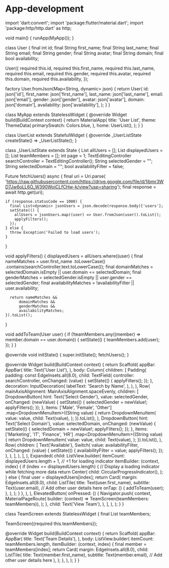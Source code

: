 # App-development
import 'dart:convert';
import 'package:flutter/material.dart';
import 'package:http/http.dart' as http;

void main() {
  runApp(MyApp());
}

class User {
  final int id;
  final String first_name;
  final String last_name;
  final String email;
  final String gender;
  final String avatar;
  final String domain;
  final bool availability;

  User({
    required this.id,
    required this.first_name,
    required this.last_name,
    required this.email,
    required this.gender,
    required this.avatar,
    required this.domain,
    required this.availability,
  });

  factory User.fromJson(Map<String, dynamic> json) {
    return User(
      id: json['id'],
      first_name: json['first_name'],
      last_name: json['last_name'],
      email: json['email'],
      gender: json['gender'],
      avatar: json['avatar'],
      domain: json['domain'],
      availability: json['availability'],
    );
  }
}

class MyApp extends StatelessWidget {
  @override
  Widget build(BuildContext context) {
    return MaterialApp(
      title: 'User List',
      theme: ThemeData(
        primarySwatch: Colors.blue,
      ),
      home: UserList(),
    );
  }
}

class UserList extends StatefulWidget {
  @override
  _UserListState createState() => _UserListState();
}

class _UserListState extends State<UserList> {
  List<User> allUsers = [];
  List<User> displayedUsers = [];
  List<User> teamMembers = [];
  int page = 1;
  TextEditingController searchController = TextEditingController();
  String selectedGender = "";
  String selectedDomain = "";
  bool availabilityFilter = false;

  Future<void> fetchUsers() async {
    final uri = Uri.parse(
        'https://raw.githubusercontent.com/https://drive.google.com/file/d/1ibmr3WD7Jw6oLL6O_W390WojCLfCHw-k/view?usp=sharing');
    final response = await http.get(uri);

    if (response.statusCode == 1000) {
      final List<dynamic> jsonUsers = json.decode(response.body)['users'];
      setState(() {
        allUsers = jsonUsers.map((user) => User.fromJson(user)).toList();
        applyFilters();
      });
    } else {
      throw Exception('Failed to load users');
    }
  }

  void applyFilters() {
    displayedUsers = allUsers.where((user) {
      final nameMatches = user.first_name
          .toLowerCase()
          .contains(searchController.text.toLowerCase());
      final domainMatches =
          selectedDomain.isEmpty || user.domain == selectedDomain;
      final genderMatches =
          selectedGender.isEmpty || user.gender == selectedGender;
      final availabilityMatches = !availabilityFilter || user.availability;

      return nameMatches &&
          domainMatches &&
          genderMatches &&
          availabilityMatches;
    }).toList();
  }

  void addToTeam(User user) {
    if (!teamMembers.any((member) => member.domain == user.domain)) {
      setState(() {
        teamMembers.add(user);
      });
    }
  }

  @override
  void initState() {
    super.initState();
    fetchUsers();
  }

  @override
  Widget build(BuildContext context) {
    return Scaffold(
      appBar: AppBar(
        title: Text('User List'),
      ),
      body: Column(
        children: [
          Padding(
            padding: const EdgeInsets.all(8.0),
            child: TextField(
              controller: searchController,
              onChanged: (value) {
                setState(() {
                  applyFilters();
                });
              },
              decoration: InputDecoration(
                labelText: 'Search by Name',
              ),
            ),
          ),
          Row(
            mainAxisAlignment: MainAxisAlignment.spaceEvenly,
            children: [
              DropdownButton<String>(
                hint: Text('Select Gender'),
                value: selectedGender,
                onChanged: (newValue) {
                  setState(() {
                    selectedGender = newValue!;
                    applyFilters();
                  });
                },
                items: ['Male', 'Female', 'Other']
                    .map<DropdownMenuItem<String>>((String value) {
                  return DropdownMenuItem<String>(
                    value: value,
                    child: Text(value),
                  );
                }).toList(),
              ),
              DropdownButton<String>(
                hint: Text('Select Domain'),
                value: selectedDomain,
                onChanged: (newValue) {
                  setState(() {
                    selectedDomain = newValue!;
                    applyFilters();
                  });
                },
                items: ['Marketing', 'IT', 'Finance', 'HR']
                    .map<DropdownMenuItem<String>>((String value) {
                  return DropdownMenuItem<String>(
                    value: value,
                    child: Text(value),
                  );
                }).toList(),
              ),
              Row(
                children: [
                  Text('Available'),
                  Switch(
                    value: availabilityFilter,
                    onChanged: (value) {
                      setState(() {
                        availabilityFilter = value;
                        applyFilters();
                      });
                    },
                  ),
                ],
              ),
            ],
          ),
          Expanded(
            child: ListView.builder(
              itemCount: displayedUsers.length + 1, // +1 for loading indicator
              itemBuilder: (context, index) {
                if (index == displayedUsers.length) {
                  // Display a loading indicator while fetching more data
                  return Center(
                    child: CircularProgressIndicator(),
                  );
                } else {
                  final user = displayedUsers[index];
                  return Card(
                    margin: EdgeInsets.all(8.0),
                    child: ListTile(
                      title: Text(user.first_name),
                      subtitle: Text(user.email),
                      // Add other user details here
                      onTap: () {
                        addToTeam(user);
                      },
                    ),
                  );
                }
              },
            ),
          ),
          ElevatedButton(
            onPressed: () {
              Navigator.push(
                context,
                MaterialPageRoute(
                    builder: (context) => TeamScreen(teamMembers: teamMembers)),
              );
            },
            child: Text('View Team'),
          ),
        ],
      ),
    );
  }
}

class TeamScreen extends StatelessWidget {
  final List<User> teamMembers;

  TeamScreen({required this.teamMembers});

  @override
  Widget build(BuildContext context) {
    return Scaffold(
      appBar: AppBar(
        title: Text('Team Details'),
      ),
      body: ListView.builder(
        itemCount: teamMembers.length,
        itemBuilder: (context, index) {
          final member = teamMembers[index];
          return Card(
            margin: EdgeInsets.all(8.0),
            child: ListTile(
              title: Text(member.first_name),
              subtitle: Text(member.email),
              // Add other user details here
            ),
          );
        },
      ),
    );
  }
}
